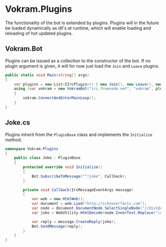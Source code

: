 # Vokram.Plugins
The functionality of the bot is extended by plugins. Plugins will in the future be loaded dynamically as dll's at runtime, which will enable loading and reloading of hot updated plugins.

## Vokram.Bot
Plugins can be issued as a collection to the constructor of the bot. If no plugin argument is given, it will for now just load the `Join` and `Leave` plugins.
```C#
public static void Main(string[] args)
{
    var plugins = new List<IIrcPlugin>() { new Join(), new Leave(), new Joke(), new MarkovBrain(), new Launch() };
    using (var vokram = new VokramBot("irc.freenode.net", "vokram", plugins))
    {
        vokram.ConnectAndEnterMainLoop();
    }
}
```

## Joke.cs
Plugins inherit from the `PluginBase` class and implements the `Initialize` method.
```C#
namespace Vokram.Plugins
{
    public class Joke : PluginBase
    {
        protected override void Initialize()
        {
            Bot.SubscribeToMessage("^!joke", Callback);
        }

        private void Callback(IrcMessageEventArgs message)
        {
            var web = new HtmlWeb();
            var document = web.Load("http://schneierfacts.com");
            var node = document.DocumentNode.SelectSingleNode("//div[@class='fact']");
            var joke = WebUtility.HtmlDecode(node.InnerText.Replace("\n", "").Replace("\r", "").Trim(' '));

            var reply = message.CreateReply(joke);
            Bot.SendMessage(reply);
        }
    }
}
```
